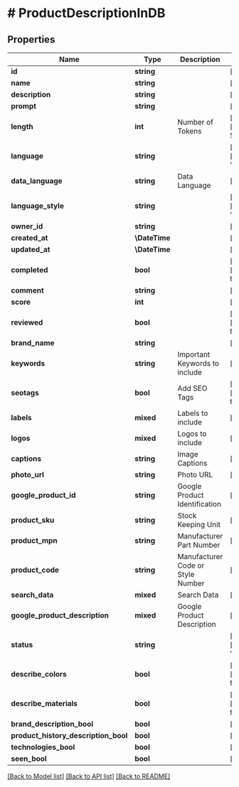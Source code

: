 # # ProductDescriptionInDB

## Properties

Name | Type | Description | Notes
------------ | ------------- | ------------- | -------------
**id** | **string** |  | [optional]
**name** | **string** |  | [optional]
**description** | **string** |  | [optional]
**prompt** | **string** |  | [optional]
**length** | **int** | Number of Tokens | [optional] [default to 512]
**language** | **string** |  | [optional] [default to 'pl']
**data_language** | **string** | Data Language | [optional]
**language_style** | **string** |  | [optional] [default to 'Neutral']
**owner_id** | **string** |  | [optional]
**created_at** | **\DateTime** |  | [optional]
**updated_at** | **\DateTime** |  | [optional]
**completed** | **bool** |  | [optional] [default to false]
**comment** | **string** |  | [optional]
**score** | **int** |  | [optional]
**reviewed** | **bool** |  | [optional] [default to false]
**brand_name** | **string** |  | [optional]
**keywords** | **string** | Important Keywords to include | [optional]
**seotags** | **bool** | Add SEO Tags | [optional] [default to false]
**labels** | **mixed** | Labels to include | [optional]
**logos** | **mixed** | Logos to include | [optional]
**captions** | **string** | Image Captions | [optional]
**photo_url** | **string** | Photo URL | [optional]
**google_product_id** | **string** | Google Product Identification | [optional]
**product_sku** | **string** | Stock Keeping Unit | [optional]
**product_mpn** | **string** | Manufacturer Part Number | [optional]
**product_code** | **string** | Manufacturer Code or Style Number | [optional]
**search_data** | **mixed** | Search Data | [optional]
**google_product_description** | **mixed** | Google Product Description | [optional]
**status** | **string** |  | [optional] [default to 'success']
**describe_colors** | **bool** |  | [optional] [default to false]
**describe_materials** | **bool** |  | [optional] [default to false]
**brand_description_bool** | **bool** |  | [optional]
**product_history_description_bool** | **bool** |  | [optional]
**technologies_bool** | **bool** |  | [optional]
**seen_bool** | **bool** |  | [optional]

[[Back to Model list]](../../README.md#models) [[Back to API list]](../../README.md#endpoints) [[Back to README]](../../README.md)

